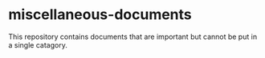 # miscellaneous-documents

This repository contains documents that are important but
cannot be put in a single catagory.
